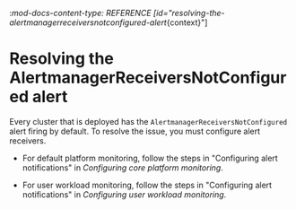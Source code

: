 :_mod-docs-content-type: REFERENCE
[id="resolving-the-alertmanagerreceiversnotconfigured-alert_{context}"]
# Resolving the AlertmanagerReceiversNotConfigured alert

Every cluster that is deployed has the `AlertmanagerReceiversNotConfigured` alert firing by default. To resolve the issue, you must configure alert receivers.

* For default platform monitoring, follow the steps in "Configuring alert notifications" in _Configuring core platform monitoring_.

* For user workload monitoring, follow the steps in "Configuring alert notifications" in _Configuring user workload monitoring_.
